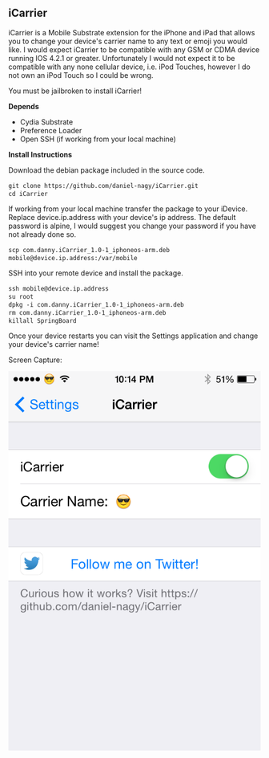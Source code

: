 ## iCarrier

iCarrier is a Mobile Substrate extension for the iPhone and iPad that allows you to change your device's carrier name to any text or emoji you would like. I would expect iCarrier to be compatible with any GSM or CDMA device running IOS 4.2.1 or greater. Unfortunately I would not expect it to be compatible with any none cellular device, i.e. iPod Touches, however I do not own an iPod Touch so I could be wrong.

You must be jailbroken to install iCarrier!

**Depends**

* Cydia Substrate
* Preference Loader
* Open SSH (if working from your local machine)

**Install Instructions**

Download the debian package included in the source code.
```
git clone https://github.com/daniel-nagy/iCarrier.git
cd iCarrier
```
If working from your local machine transfer the package to your iDevice. Replace device.ip.address with your device's ip address. The default password is alpine, I would suggest you change your password if you have not already done so.
```
scp com.danny.iCarrier_1.0-1_iphoneos-arm.deb mobile@device.ip.address:/var/mobile
```
SSH into your remote device and install the package.
```
ssh mobile@device.ip.address
su root
dpkg -i com.danny.iCarrier_1.0-1_iphoneos-arm.deb
rm com.danny.iCarrier_1.0-1_iphoneos-arm.deb
killall SpringBoard
```
Once your device restarts you can visit the Settings application and change your device's carrier name!

Screen Capture:

![alt text](./screencapture/iCarrier.png?raw=true)

